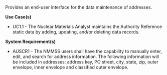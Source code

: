 Provides an end-user interface for the data maintenance of addresses.

**Use Case(s)**

- UC1.1 - The Nuclear Materials Analyst maintains the Authority Reference static data by adding, updating, and/or deleting data records.

**System Requirement(s)**

- AUSCR1 - The NMMSS users shall have the capability to manually enter, edit, and search for address information. The following information will be included in addresses: address key, PO street, city, state, zip, outer envelope, inner envelope and classified outer envelope.